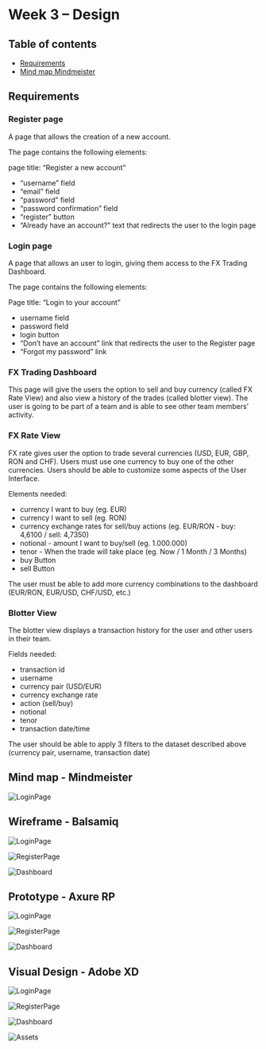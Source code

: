 # Week 3 – Design

## Table of contents
- [Requirements](#requirements)
- [Mind map Mindmeister](#mind-map---mindmeister)


## Requirements

### Register page
 
A page that allows the creation of a new account. 
 
The page contains the following elements:
 
page title: “Register a new account”

- “username” field 
- “email” field 
- “password” field 
- “password confirmation” field  
- “register” button 
- “Already have an account?” text that redirects the user to the login page

### Login page 
 
A page that allows an user to login, giving them access to the FX Trading Dashboard.
 
The page contains the following elements:
 
Page title: “Login to your account”

- username field
- password field
- login button
- “Don’t have an account” link that redirects the user to the Register page
- “Forgot my password” link
 
### FX Trading Dashboard
 
This page will give the users the option to sell and buy currency (called FX Rate View) and also view a history of the trades (called blotter view). The user is going to be part of a team and is able to see other team members’ activity.
 
 
### FX Rate View
 
FX rate gives user the option to trade several currencies (USD, EUR, GBP, RON and CHF).
Users must use one currency to buy one of the other currencies.
Users should be able to customize some aspects of the User Interface.
 
Elements needed:

- currency I want to buy (eg. EUR)
- currency I want to sell (eg. RON)
- currency exchange rates for sell/buy actions (eg. EUR/RON - buy: 4,6100 / sell: 4,7350) 
- notional - amount I want to buy/sell (eg. 1.000.000)
- tenor - When the trade will take place (eg. Now / 1 Month / 3 Months)
- buy Button
- sell Button
 
The user must be able to add more currency combinations to the dashboard (EUR/RON, EUR/USD, CHF/USD, etc.)
 
### Blotter View
 
The blotter view displays a transaction history for the user and other users in their team.
 
Fields needed:
 
- transaction id
- username
- currency pair (USD/EUR)
- currency exchange rate
- action (sell/buy)
- notional
- tenor
- transaction date/time
 
The user should be able to apply 3 filters to the dataset described above (currency pair, username, transaction date)

## Mind map - Mindmeister
![LoginPage](Img/Mindmap.PNG "Mindmap")

## Wireframe - Balsamiq

![LoginPage](Img/Login-W.png "Login page")

![RegisterPage](Img/Register-W.png "Register Page")

![Dashboard](Img/Dashboard-W.png "Dashboard")

## Prototype - Axure RP
![LoginPage](Img/Login-PT.png "Login page")

![RegisterPage](Img/Register-PT.png "Register Page")

![Dashboard](Img/Dashboard-PT.png "Dashboard")

## Visual Design - Adobe XD

![LoginPage](Img/Login-VD.png "Login page")

![RegisterPage](Img/Register-VD.png "Register Page")

![Dashboard](Img/Dashboard-VD.png "Dashboard")

![Assets](Img/Assets-VD.png "Assets")
